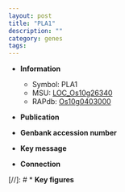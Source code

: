 ```yaml
---
layout: post
title: "PLA1"
description: ""
category: genes
tags: 
---
```


* **Information**  
    + Symbol: PLA1  
    + MSU: [LOC_Os10g26340](http://rice.uga.edu/cgi-bin/ORF_infopage.cgi?orf=LOC_Os10g26340)  
    + RAPdb: [Os10g0403000](http://rapdb.dna.affrc.go.jp/viewer/gbrowse_details/irgsp1?name=Os10g0403000)  

* **Publication**  

* **Genbank accession number**  

* **Key message**  

* **Connection**  

[//]: # * **Key figures**  


